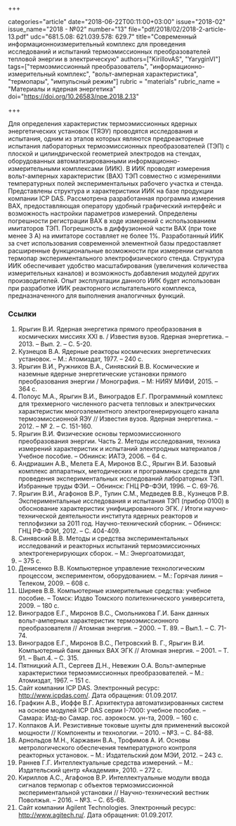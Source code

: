 +++

categories="article"
date="2018-06-22T00:11:00+03:00"
issue="2018-02"
issue_name="2018 - №02"
number="13"
file="pdf/2018/02/2018-2-article-13.pdf"
udc="681.5.08: 621.039.578: 629.7"
title="Современный информационноизмерительный комплекс для проведения исследований и испытаний термоэмиссионных преобразователей тепловой энергии в электрическую"
authors=["KirillovAS", "YaryginVI"]
tags=["термоэмиссионный преобразователь", "информационно-измерительный комплекс", "вольт-амперная характеристика", "термопары", "импульсный режим"]
rubric = "materials"
rubric_name = "Материалы и ядерная энергетика"
doi="https://doi.org/10.26583/npe.2018.2.13"

+++

Для определения характеристик термоэмиссионных ядерных энергетических установок (ТЯЭУ) проводятся исследования и испытания, одним из этапов которых являются предреакторные испытания лабораторных термоэмиссионных преобразователей (ТЭП) с плоской и цилиндрической геометрией электродов на стендах, оборудованных автоматизированными информационно-измерительными комплексами (ИИК). В ИИК проводят измерения вольт-амперных характеристик (ВАХ) ТЭП совместно с измерениями температурных полей экспериментальных рабочего участка и стенда. Представлены структура и характеристики ИИК на базе продукции компании ICP DAS. Рассмотрена разработанная программа измерения ВАХ, предоставляющая оператору удобный графический интерфейс и возможность настройки параметров измерений. Определены погрешности регистрации ВАХ в ходе измерений с использованием имитаторов ТЭП. Погрешность в диффузионной части ВАХ (при токе менее 3 А) на имитаторе составляет не более 1%. Разработанный ИИК за счет использования современной элементной базы предоставляет расширенные функциональные возможности при измерении сигналов термопар экспериментального электрофизического стенда. Структура ИИК обеспечивает удобство масштабирования (увеличения количества измерительных каналов) и возможность добавления модулей других производителей. Опыт эксплуатации данного ИИК будет использован при разработке ИИК реакторного испытательного комплекса, предназначенного для выполнения аналогичных функций.

### Ссылки

1. Ярыгин В.И. Ядерная энергетика прямого преобразования в космических миссиях XXI в. / Известия вузов. Ядерная энергетика. – 2013. – Вып. 2. – С. 5-20.
2. Кузнецов В.А. Ядерные реакторы космических энергетических установок. – М.: Атомиздат, 1977. – 240 с.
3. Ярыгин В.И., Ружников В.А., Синявский В.В. Космические и наземные ядерные энергетические установки прямого преобразования энергии / Монография. – М: НИЯУ МИФИ, 2015. – 364 с.
4. Полоус М.А., Ярыгин В.И., Виноградов Е.Г. Программный комплекс для трехмерного численного расчета тепловых и электрических характеристик многоэлементного электрогенерирующего канала термоэмиссионной ЯЭУ // Известия вузов. Ядерная энергетика. – 2012. – № 2. – С. 151-160.
5. Ярыгин В.И. Физические основы термоэмиссионного преобразования энергии. Часть 2. Методы исследования, техника измерений характеристик и испытаний электродных материалов / Учебное пособие. – Обнинск: ИАТЭ, 2006. – 64 с.
6. Андриашин А.В., Мелета Е.А, Миронов В.С., Ярыгин В.И. Базовый комплекс аппаратных, методических и программных средств для проведения экспериментальных исследований лабораторных ТЭП. Избранные труды ФЭИ. – Обнинск: ГНЦ РФ-ФЭИ, 1996. – С. 69-76.
7. Ярыгин В.И., Агафонов В.Р., Тулин С.М., Медведев В.В., Кузнецов Р.В. Экспериментальные исследования и испытания ТЭП (прибор 0100) в обоснование характеристик унифицированного ЭГК. / Итоги научно-технической деятельности института ядерных реакторов и теплофизики за 2011 год. Научно-технический сборник. – Обнинск: ГНЦ РФ-ФЭИ, 2012. – С. 404-409.
8. Синявский В.В. Методы и средства экспериментальных исследований и реакторных испытаний термоэмиссионных электрогенерирующих сборок. – М.: Энергоатомиздат,
2000. – 375 с.
9. Денисенко В.В. Компьютерное управление технологическим процессом, экспериментом, оборудованием. – М.: Горячая линия – Телеком, 2009. – 608 с.
10. Ширяев В.В. Компьютерные измерительные средства: учебное пособие. – Томск: Издво Томского политехнического университета, 2009. – 180 с.
11. Виноградов Е.Г., Миронов В.С., Смольникова Г.И. Банк данных вольт-амперных характеристик термоэмиссионного преобразователя // Атомная энергия. – 2000. – Т. 89. – Вып.1. – С. 71-74.
12. Виноградов Е.Г., Миронов В.С., Петровский В. Г., Ярыгин В.И. Компьютерный банк данных ВАХ ЭГК // Атомная энергия. – 2001. – Т. 91. – Вып.4. – С. 315.
13. Пятницкий А.П., Сергеев Д.Н., Невежин О.А. Вольт-амперные характеристики термоэмиссионных преобразователей. – М.: Атомиздат, 1967. – 151 с.
14. Сайт компании ICP DAS. Электронный ресурс: http://www.icpdas.com/. Дата обращения: 01.09.2017.
15. Графкин А.В., Иоффе В.Г. Архитектура автоматизированных систем на основе модулей ICP DAS серии I-7000: учебное пособие. – Самара: Изд-во Самар. гос. аэрокосм. ун-та, 2009. – 160 с.
16. Колпаков А.И. Резистивные токовые шунты для применений высокой мощности // Компоненты и технологии. – 2010. – №3. – С. 84-88.
17. Арнольдов М.Н., Каржавин В.А., Трофимов А. И. Основы метрологического обеспечения температурного контроля реакторных установок. – М.: Издательский дом МЭИ, 2012. – 243 с.
18. Раннев Г.Г. Интеллектуальные средства измерений. – М.: Издательский центр «Академия», 2010. – 272 с.
19. Кириллов А.С., Агафонов В.Р. Интеллектуальные модули ввода сигналов термопар с объектов термоэмиссионной экспериментальной установки // Научно-технический вестник Поволжья. – 2016. – №3. – С. 65-68.
20. Сайт компании Agilent Technologies. Электронный ресурс: http://www.agitech.ru/. Дата обращения: 01.09.2017.
